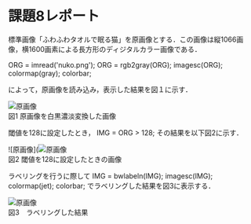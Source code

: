 # 課題8レポート

標準画像「ふわふわタオルで眠る猫」を原画像とする．この画像は縦1066画像，横1600画素による長方形のディジタルカラー画像である．

ORG = imread('nuko.png'); 
ORG = rgb2gray(ORG); 
imagesc(ORG); colormap(gray); colorbar;

によって，原画像を読み込み，表示した結果を図１に示す．

![原画像](https://github.com/yuukomo/image-processing-classroom_report/blob/master/%E7%B5%90%E6%9E%9C/%E8%AA%B2%E9%A1%8C8/%E5%8E%9F%E7%94%BB%E3%81%AE%E7%99%BD%E9%BB%92%E6%BF%83%E6%B7%A1.PNG)  
図1 原画像を白黒濃淡変換した画像

閾値を128に設定したとき，
IMG = ORG > 128;
その結果を以下図2に示す．

![原画像](![原画像](https://github.com/yuukomo/image-processing-classroom_report/blob/master/%E7%B5%90%E6%9E%9C/%E8%AA%B2%E9%A1%8C8/%E7%94%BB%E5%83%8F%E3%81%AE%E4%BA%8C%E5%80%A4%E5%8C%96.PNG)  
図2 閾値を128に設定したときの画像

ラベリングを行うに際して
IMG = bwlabeln(IMG);
imagesc(IMG); colormap(jet); colorbar;
でラベリングした結果を図3に表示する．

![原画像](https://github.com/yuukomo/image-processing-classroom_report/blob/master/%E7%B5%90%E6%9E%9C/%E8%AA%B2%E9%A1%8C8/%E3%83%A9%E3%83%99%E3%83%AA%E3%83%B3%E3%82%B0.PNG)  
図3　ラベリングした結果
